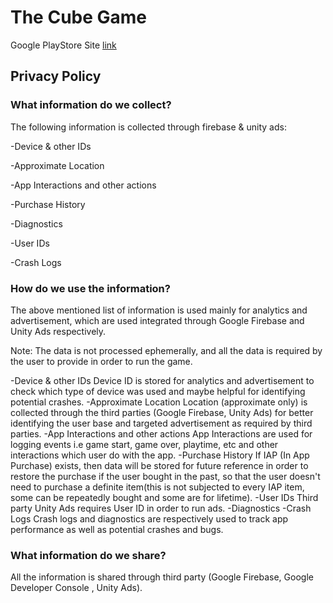 

# The Cube Game

Google PlayStore Site [link](https://play.google.com/store/apps/dev?id=5116296066409844440)

## Privacy Policy

### What information do we collect?

The following information is collected through firebase & unity ads:

-Device & other IDs

-Approximate Location

-App Interactions and other actions

-Purchase History

-Diagnostics

-User IDs

-Crash Logs


### How do we use the information?

The above mentioned list of information is used mainly for analytics and advertisement, which are used integrated through Google Firebase and Unity Ads respectively.

Note: The data is not processed ephemerally, and all the data is required by the user to provide in order to run the game.

-Device & other IDs
	Device ID is stored for analytics and advertisement to check which type of device was used and maybe helpful for identifying potential crashes.
-Approximate Location
	Location (approximate only) is collected through the third parties (Google Firebase, Unity Ads) for better identifying the user base and targeted advertisement as required by third parties.
-App Interactions and other actions
	App Interactions are used for logging events i.e game start, game over, playtime, etc and other interactions which user do with the app. 
-Purchase History
	If IAP (In App Purchase) exists, then data will be stored for future reference in order to restore the purchase if the user bought in the past, so that the user doesn't need to purchase a definite item(this is not subjected to every IAP item, some can be repeatedly bought and some are for lifetime).
-User IDs
	Third party Unity Ads requires User ID in order to run ads.
-Diagnostics
-Crash Logs
	Crash logs and diagnostics are respectively used to track app performance as well as potential crashes and bugs.

### What information do we share?

All the information is shared through third party (Google Firebase, Google Developer Console , Unity Ads).